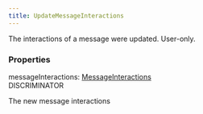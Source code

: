 ```yaml
---
title: UpdateMessageInteractions
---
```


The interactions of a message were updated. User-only.

### Properties

<div class="flex flex-col gap-3"><div><div class="flex gap-2"><div class="font-mono"><span class="font-bold">messageInteractions</span><span class="opacity-50">:</span> <a href="/gh/types/messageinteractions"  >MessageInteractions</a></div><div class="flex items-center"><div class="bg-dbt px-1.5 rounded-md select-none text-fgt text-[10px]">DISCRIMINATOR</div></div></div><div class="pl-3"><div class="no-margin">

The new message interactions

</div></div></div></div>

